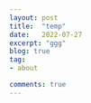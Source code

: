 ```yaml
---
layout: post
title:  "temp"
date:   2022-07-27
excerpt: "ggg"
blog: true
tag:
- about

comments: true
---
```

